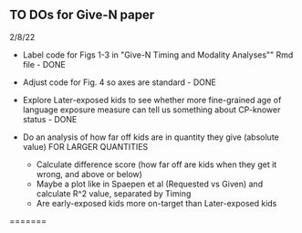 ## TO DOs for Give-N paper

2/8/22

* Label code for Figs 1-3 in "Give-N Timing and Modality Analyses"" Rmd file - DONE

* Adjust code for Fig. 4 so axes are standard - DONE

* Explore Later-exposed kids to see whether more fine-grained age of language exposure measure can tell us something about CP-knower status - DONE

* Do an analysis of how far off kids are in quantity they give (absolute value) FOR LARGER QUANTITIES 
    * Calculate difference score (how far off are kids when they get it wrong, and above or below)
    * Maybe a plot like in Spaepen et al (Requested vs Given) and calculate R^2 value, separated by Timing
    * Are early-exposed kids more on-target than Later-exposed kids




=======